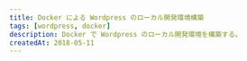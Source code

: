 ```yaml
---
title: Docker による Wordpress のローカル開発環境構築
tags: [wordpress, docker]
description: Docker で Wordpress のローカル開発環境を構築する。
createdAt: 2018-05-11
---
```

